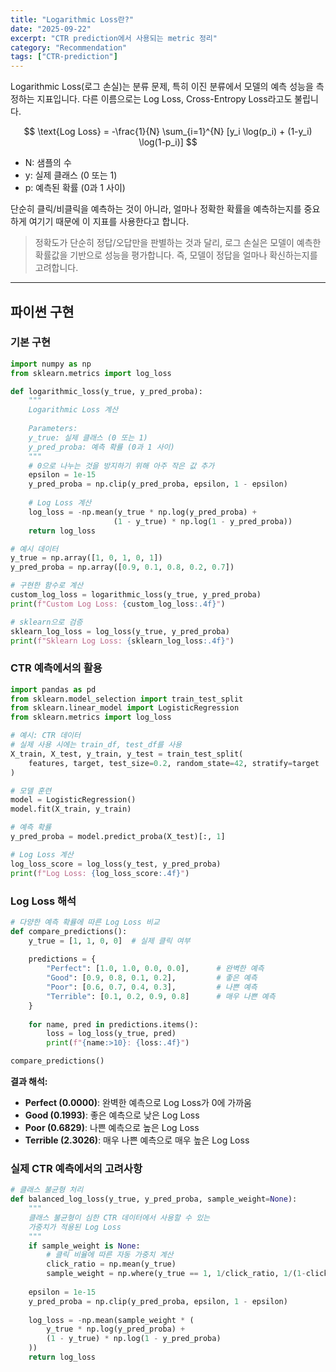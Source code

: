 ```yaml
---
title: "Logarithmic Loss란?"
date: "2025-09-22"
excerpt: "CTR prediction에서 사용되는 metric 정리"
category: "Recommendation"
tags: ["CTR-prediction"]
---
```


Logarithmic Loss(로그 손실)는 분류 문제, 특히 이진 분류에서 모델의 예측 성능을 측정하는 지표입니다. 
다른 이름으로는 Log Loss, Cross-Entropy Loss라고도 불립니다.

$$
\text{Log Loss} = -\frac{1}{N} \sum_{i=1}^{N} [y_i \log(p_i) + (1-y_i) \log(1-p_i)]
$$
- N: 샘플의 수
- y: 실제 클래스 (0 또는 1)
- p: 예측된 확률 (0과 1 사이)


단순히 클릭/비클릭을 예측하는 것이 아니라, 얼마나 정확한 확률을 예측하는지를 중요하게 여기기 때문에 이 지표를 사용한다고 합니다.

> 정확도가 단순히 정답/오답만을 판별하는 것과 달리, 로그 손실은 모델이 예측한 확률값을 기반으로 성능을 평가합니다. 
> 즉, 모델이 정답을 얼마나 확신하는지를 고려합니다.

---

## 파이썬 구현

### 기본 구현

```python
import numpy as np
from sklearn.metrics import log_loss

def logarithmic_loss(y_true, y_pred_proba):
    """
    Logarithmic Loss 계산
    
    Parameters:
    y_true: 실제 클래스 (0 또는 1)
    y_pred_proba: 예측 확률 (0과 1 사이)
    """
    # 0으로 나누는 것을 방지하기 위해 아주 작은 값 추가
    epsilon = 1e-15
    y_pred_proba = np.clip(y_pred_proba, epsilon, 1 - epsilon)
    
    # Log Loss 계산
    log_loss = -np.mean(y_true * np.log(y_pred_proba) + 
                       (1 - y_true) * np.log(1 - y_pred_proba))
    return log_loss

# 예시 데이터
y_true = np.array([1, 0, 1, 0, 1])
y_pred_proba = np.array([0.9, 0.1, 0.8, 0.2, 0.7])

# 구현한 함수로 계산
custom_log_loss = logarithmic_loss(y_true, y_pred_proba)
print(f"Custom Log Loss: {custom_log_loss:.4f}")

# sklearn으로 검증
sklearn_log_loss = log_loss(y_true, y_pred_proba)
print(f"Sklearn Log Loss: {sklearn_log_loss:.4f}")
```

### CTR 예측에서의 활용

```python
import pandas as pd
from sklearn.model_selection import train_test_split
from sklearn.linear_model import LogisticRegression
from sklearn.metrics import log_loss

# 예시: CTR 데이터
# 실제 사용 시에는 train_df, test_df를 사용
X_train, X_test, y_train, y_test = train_test_split(
    features, target, test_size=0.2, random_state=42, stratify=target
)

# 모델 훈련
model = LogisticRegression()
model.fit(X_train, y_train)

# 예측 확률
y_pred_proba = model.predict_proba(X_test)[:, 1]

# Log Loss 계산
log_loss_score = log_loss(y_test, y_pred_proba)
print(f"Log Loss: {log_loss_score:.4f}")
```

### Log Loss 해석

```python
# 다양한 예측 확률에 따른 Log Loss 비교
def compare_predictions():
    y_true = [1, 1, 0, 0]  # 실제 클릭 여부
    
    predictions = {
        "Perfect": [1.0, 1.0, 0.0, 0.0],      # 완벽한 예측
        "Good": [0.9, 0.8, 0.1, 0.2],         # 좋은 예측
        "Poor": [0.6, 0.7, 0.4, 0.3],         # 나쁜 예측
        "Terrible": [0.1, 0.2, 0.9, 0.8]      # 매우 나쁜 예측
    }
    
    for name, pred in predictions.items():
        loss = log_loss(y_true, pred)
        print(f"{name:>10}: {loss:.4f}")

compare_predictions()
```

**결과 해석:**
- **Perfect (0.0000)**: 완벽한 예측으로 Log Loss가 0에 가까움
- **Good (0.1993)**: 좋은 예측으로 낮은 Log Loss
- **Poor (0.6829)**: 나쁜 예측으로 높은 Log Loss  
- **Terrible (2.3026)**: 매우 나쁜 예측으로 매우 높은 Log Loss

### 실제 CTR 예측에서의 고려사항

```python
# 클래스 불균형 처리
def balanced_log_loss(y_true, y_pred_proba, sample_weight=None):
    """
    클래스 불균형이 심한 CTR 데이터에서 사용할 수 있는 
    가중치가 적용된 Log Loss
    """
    if sample_weight is None:
        # 클릭 비율에 따른 자동 가중치 계산
        click_ratio = np.mean(y_true)
        sample_weight = np.where(y_true == 1, 1/click_ratio, 1/(1-click_ratio))
    
    epsilon = 1e-15
    y_pred_proba = np.clip(y_pred_proba, epsilon, 1 - epsilon)
    
    log_loss = -np.mean(sample_weight * (
        y_true * np.log(y_pred_proba) + 
        (1 - y_true) * np.log(1 - y_pred_proba)
    ))
    return log_loss
```
